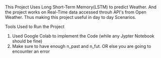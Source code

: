 This Project Uses Long Short-Term Memory(LSTM) to predict Weather.
And the project works on Real-Time data accessed throuh API's from Open Weather. Thus making this project useful in day to day Scenarios.

Tools Used to Run the Project

1. Used Google Colab to implement the Code (while any Jypter Notebook should be fine)
2. Make sure to have enough n_past and n_fut. 
   OR else you are going to encounter an error 
